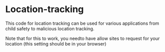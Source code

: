 # Location-tracking
This code for location tracking can be used for various applications from child safety to malicious location tracking.

Note that for this to work, you needto have allow sites to request for your location (this setting should be in your browser)
